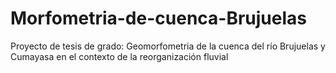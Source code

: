 # Morfometria-de-cuenca-Brujuelas
Proyecto de tesis de grado: Geomorfometria de la cuenca del río Brujuelas y Cumayasa en el contexto de la reorganización fluvial
